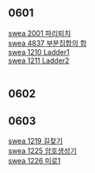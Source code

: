 ## 0601
[swea 2001 파리퇴치](swea/2001_파리퇴치.py) <br>
[swea 4837 부분집합의 합](swea/4837_부분집합의합.py) <br>
[swea 1210 Ladder1](SWEA/D4/1210. ［S／W 문제해결 기본］ 2일차 － Ladder1/) <br>
[swea 1211 Ladder2](swea/1211_Ladder2.py) <br>
<br>
## 0602
## 0603
[swea 1219 길찾기](swea/1219_길찾기.py) <br>
[swea 1225 암호생성기](swea/1225_암호생성기.py) <br>
[swea 1226 미로1](swea/1226_미로1.py) <br>
